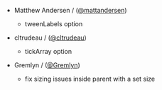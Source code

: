 * Matthew Andersen / ([@mattandersen](https://github.com/mattandersen))
  * tweenLabels option

* cltrudeau / ([@cltrudeau](https://github.com/cltrudeau))
  * tickArray option

* Gremlyn / ([@Gremlyn](https://github.com/Gremlyn))
  * fix sizing issues inside parent with a set size
